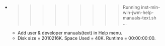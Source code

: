 * >>>>>>>>> Running inst-min-win-jwm-help-manuals-text.sh ...
  * Add user & developer manuals(text) in Help menu.
  * Disk size = 2010216K. Space Used = 40K. Runtime = 00:00:00:00.
